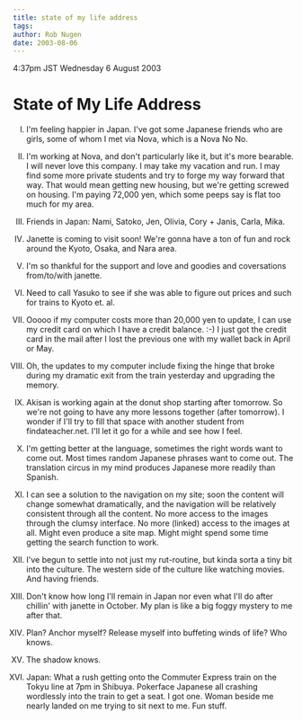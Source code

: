 ```yaml
---
title: state of my life address
tags: 
author: Rob Nugen
date: 2003-08-06
---
```


<p class=date>4:37pm JST Wednesday 6 August 2003</p>

<h1>State of My Life Address</h1>

<ol type="I">
<li><p>I'm feeling happier in Japan.  I've got some Japanese friends
who are girls, some of whom I met via Nova, which is a Nova No
No.</p></li>

<li><p>I'm working at Nova, and don't particularly like it, but it's
more bearable.  I will never love this company.  I may take my
vacation and run.  I may find some more private students and try to
forge my way forward that way.  That would mean getting new housing,
but we're getting screwed on housing.  I'm paying 72,000 yen, which
some peeps say is flat too much for my area.</p></li>

<li><p>Friends in Japan: Nami, Satoko, Jen, Olivia, Cory +
Janis, Carla, Mika.</p></li>

<li><p>Janette is coming to visit soon!  We're gonna have a ton of fun
and rock around the Kyoto, Osaka, and Nara area.</p></li>

<li><p>I'm so thankful for the support and love and goodies and
coversations from/to/with janette.</p></li>

<li><p>Need to call Yasuko to see if she was able to figure out prices
and such for trains to Kyoto et. al.</p></li>

<li><p>Ooooo if my computer costs more than 20,000 yen to update, I
can use my credit card on which I have a credit balance.  :-) I just
got the credit card in the mail after I lost the previous one with my
wallet back in April or May.</p></li>

<li><p>Oh, the updates to my computer include fixing the hinge that
broke during my dramatic exit from the train yesterday and upgrading
the memory.</p></li>

<li><p>Akisan is working again at the donut shop starting after
tomorrow.  So we're not going to have any more lessons together (after
tomorrow).  I wonder if I'll try to fill that space with another
student from findateacher.net.  I'll let it go for a while and see how
I feel.</p></li>

<li><p>I'm getting better at the language, sometimes the right words
want to come out.  Most times random Japanese phrases want to come
out.  The translation circus in my mind produces Japanese more readily
than Spanish.</p></li>

<li><p>I can see a solution to the navigation on my site; soon the
content will change somewhat dramatically, and the navigation will be
relatively consistent through all the content.  No more access to the
images through the clumsy interface.  No more (linked) access to the
images at all.  Might even produce a site map.  Might might spend some
time getting the search function to work.</p></li>

<li><p>I've begun to settle into not just my rut-routine, but kinda
sorta a tiny bit into the culture.  The western side of the culture
like watching movies.  And having friends.</p></li>

<li><p>Don't know how long I'll remain in Japan nor even what I'll do
after chillin' with janette in October.  My plan is like a big foggy
mystery to me after that.</p></li>

<li><p>Plan?  Anchor myself?  Release myself into buffeting winds of
life?  Who knows.</p></li>

<li><p>The shadow knows.</p></li>

<li><p>Japan: What a rush getting onto the Commuter Express train on
the Tokyu line at 7pm in Shibuya.  Pokerface Japanese all crashing
wordlessly into the train to get a seat.  I got one.  Woman beside me
nearly landed on me trying to sit next to me.  Fun stuff.</p></li>
</ol>
